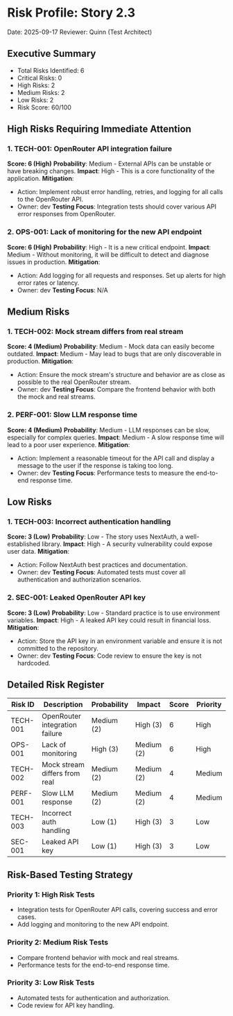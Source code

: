 # Risk Profile: Story 2.3

Date: 2025-09-17
Reviewer: Quinn (Test Architect)

## Executive Summary

- Total Risks Identified: 6
- Critical Risks: 0
- High Risks: 2
- Medium Risks: 2
- Low Risks: 2
- Risk Score: 60/100

## High Risks Requiring Immediate Attention

### 1. TECH-001: OpenRouter API integration failure

**Score: 6 (High)**
**Probability**: Medium - External APIs can be unstable or have breaking changes.
**Impact**: High - This is a core functionality of the application.
**Mitigation**:
- Action: Implement robust error handling, retries, and logging for all calls to the OpenRouter API.
- Owner: dev
**Testing Focus**: Integration tests should cover various API error responses from OpenRouter.

### 2. OPS-001: Lack of monitoring for the new API endpoint

**Score: 6 (High)**
**Probability**: High - It is a new critical endpoint.
**Impact**: Medium - Without monitoring, it will be difficult to detect and diagnose issues in production.
**Mitigation**:
- Action: Add logging for all requests and responses. Set up alerts for high error rates or latency.
- Owner: dev
**Testing Focus**: N/A

## Medium Risks

### 1. TECH-002: Mock stream differs from real stream

**Score: 4 (Medium)**
**Probability**: Medium - Mock data can easily become outdated.
**Impact**: Medium - May lead to bugs that are only discoverable in production.
**Mitigation**:
- Action: Ensure the mock stream's structure and behavior are as close as possible to the real OpenRouter stream.
- Owner: dev
**Testing Focus**: Compare the frontend behavior with both the mock and real streams.

### 2. PERF-001: Slow LLM response time

**Score: 4 (Medium)**
**Probability**: Medium - LLM responses can be slow, especially for complex queries.
**Impact**: Medium - A slow response time will lead to a poor user experience.
**Mitigation**:
- Action: Implement a reasonable timeout for the API call and display a message to the user if the response is taking too long.
- Owner: dev
**Testing Focus**: Performance tests to measure the end-to-end response time.

## Low Risks

### 1. TECH-003: Incorrect authentication handling

**Score: 3 (Low)**
**Probability**: Low - The story uses NextAuth, a well-established library.
**Impact**: High - A security vulnerability could expose user data.
**Mitigation**:
- Action: Follow NextAuth best practices and documentation.
- Owner: dev
**Testing Focus**: Automated tests must cover all authentication and authorization scenarios.

### 2. SEC-001: Leaked OpenRouter API key

**Score: 3 (Low)**
**Probability**: Low - Standard practice is to use environment variables.
**Impact**: High - A leaked API key could result in financial loss.
**Mitigation**:
- Action: Store the API key in an environment variable and ensure it is not committed to the repository.
- Owner: dev
**Testing Focus**: Code review to ensure the key is not hardcoded.

## Detailed Risk Register

| Risk ID  | Description             | Probability | Impact     | Score | Priority |
| -------- | ----------------------- | ----------- | ---------- | ----- | -------- |
| TECH-001 | OpenRouter integration failure | Medium (2)  | High (3)   | 6     | High     |
| OPS-001  | Lack of monitoring      | High (3)    | Medium (2) | 6     | High     |
| TECH-002 | Mock stream differs from real | Medium (2)  | Medium (2) | 4     | Medium   |
| PERF-001 | Slow LLM response       | Medium (2)  | Medium (2) | 4     | Medium   |
| TECH-003 | Incorrect auth handling | Low (1)     | High (3)   | 3     | Low      |
| SEC-001  | Leaked API key          | Low (1)     | High (3)   | 3     | Low      |

## Risk-Based Testing Strategy

### Priority 1: High Risk Tests
- Integration tests for OpenRouter API calls, covering success and error cases.
- Add logging and monitoring to the new API endpoint.

### Priority 2: Medium Risk Tests
- Compare frontend behavior with mock and real streams.
- Performance tests for the end-to-end response time.

### Priority 3: Low Risk Tests
- Automated tests for authentication and authorization.
- Code review for API key handling.
